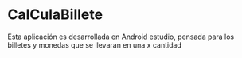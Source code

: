 # CalCulaBillete
Esta aplicación es desarrollada en Android estudio,  pensada para los billetes y monedas que se llevaran en una x cantidad
